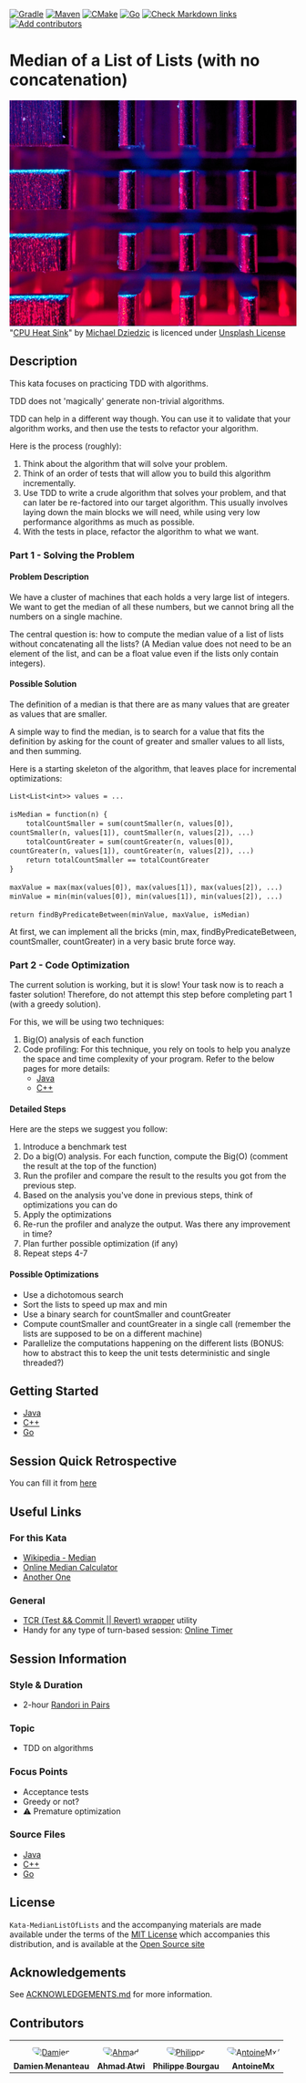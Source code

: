 [![Gradle](https://github.com/murex/Kata-MedianListOfLists/actions/workflows/gradle.yml/badge.svg)](https://github.com/murex/Kata-MedianListOfLists/actions/workflows/gradle.yml)
[![Maven](https://github.com/murex/Kata-MedianListOfLists/actions/workflows/maven.yml/badge.svg)](https://github.com/murex/Kata-MedianListOfLists/actions/workflows/maven.yml)
[![CMake](https://github.com/murex/Kata-MedianListOfLists/actions/workflows/cmake.yml/badge.svg)](https://github.com/murex/Kata-MedianListOfLists/actions/workflows/cmake.yml)
[![Go](https://github.com/murex/Kata-MedianListOfLists/actions/workflows/go.yml/badge.svg)](https://github.com/murex/Kata-MedianListOfLists/actions/workflows/go.yml)
[![Check Markdown links](https://github.com/murex/Kata-MedianListOfLists/actions/workflows/markdown-link-check.yml/badge.svg)](https://github.com/murex/Kata-MedianListOfLists/actions/workflows/markdown-link-check.yml)
[![Add contributors](https://github.com/murex/Kata-MedianListOfLists/actions/workflows/contributors.yml/badge.svg)](https://github.com/murex/Kata-MedianListOfLists/actions/workflows/contributors.yml)

# Median of a List of Lists (with no concatenation)

![Kata Image](images/CPU.jpg) <br>
"[CPU Heat Sink](https://unsplash.com/photos/nLFqr9Mr9H8)" by [Michael Dziedzic](https://unsplash.com/@lazycreekimages) is licenced under [Unsplash License](https://unsplash.com/license)

## Description

This kata focuses on practicing TDD with algorithms. 

TDD does not 'magically' generate non-trivial algorithms.

TDD can help in a different way though. You can use it to validate that your algorithm works, and then use the tests to refactor your algorithm. 

Here is the process (roughly):

1. Think about the algorithm that will solve your problem.
2. Think of an order of tests that will allow you to build this algorithm incrementally.
3. Use TDD to write a crude algorithm that solves your problem, and that can later be re-factored into our target algorithm.
   This usually involves laying down the main blocks we will need,
   while using very low performance algorithms as much as possible.
4. With the tests in place, refactor the algorithm to what we want.

### Part 1 - Solving the Problem 

#### Problem Description 

We have a cluster of machines that each holds a very large list of integers.
We want to get the median of all these numbers, but we cannot bring all the numbers on a single machine.

The central question is: how to compute the median value of a list of lists without concatenating all the lists?
(A Median value does not need to be an element of the list, and can be a float value even if the lists only contain integers).

#### Possible Solution

The definition of a median is that there are as many values that are greater as values that are smaller.

A simple way to find the median, is to search for a value that fits the definition by asking for the count
of greater and smaller values to all lists, and then summing.

Here is a starting skeleton of the algorithm, that leaves place for incremental optimizations:

    List<List<int>> values = ...

    isMedian = function(n) {
        totalCountSmaller = sum(countSmaller(n, values[0]), countSmaller(n, values[1]), countSmaller(n, values[2]), ...)
        totalCountGreater = sum(countGreater(n, values[0]), countGreater(n, values[1]), countGreater(n, values[2]), ...)
        return totalCountSmaller == totalCountGreater
    }

    maxValue = max(max(values[0]), max(values[1]), max(values[2]), ...)
    minValue = min(min(values[0]), min(values[1]), min(values[2]), ...)

    return findByPredicateBetween(minValue, maxValue, isMedian)

At first, we can implement all the bricks (min, max, findByPredicateBetween, countSmaller, countGreater)
in a very basic brute force way.

### Part 2 - Code Optimization

The current solution is working, but it is slow! 
Your task now is to reach a faster solution! Therefore, do not attempt this step before completing part 1 (with a greedy solution).

For this, we will be using two techniques:   
1. Big(O) analysis of each function 
2. Code profiling: For this technique, you rely on tools to help you analyze the space and time complexity of your program. 
Refer to the below pages for more details:  
   - [Java](java/PROFILING.md)
   - [C++](cpp/PROFILING.md)


#### Detailed Steps 

Here are the steps we suggest you follow:
1. Introduce a benchmark test
2. Do a big(O) analysis. For each function, compute the Big(O) (comment the result at the top of the function)
3. Run the profiler and compare the result to the results you got from the previous step.
4. Based on the analysis you've done in previous steps, think of optimizations you can do 
5. Apply the optimizations 
6. Re-run the profiler and analyze the output. Was there any improvement in time? 
7. Plan further possible optimization (if any)
8. Repeat steps 4-7 

#### Possible Optimizations

- Use a dichotomous search
- Sort the lists to speed up max and min
- Use a binary search for countSmaller and countGreater
- Compute countSmaller and countGreater in a single call (remember the lists are supposed to be on a different machine)
- Parallelize the computations happening on the different lists (BONUS: how to abstract this to keep the unit tests deterministic and single threaded?)

## Getting Started

- [Java](java/GETTING_STARTED.md)
- [C++](cpp/GETTING_STARTED.md)
- [Go](go/GETTING_STARTED.md)

## Session Quick Retrospective

You can fill it from [here](QuickRetrospective.md)

## Useful Links

### For this Kata

- [Wikipedia - Median](https://en.wikipedia.org/wiki/Median)
- [Online Median Calculator](https://www.easycalculation.com/statistics/median-calculator.php)
- [Another One](http://www.alcula.com/calculators/statistics/median/)

### General

- [TCR (Test && Commit || Revert) wrapper](tcr/TCR.md) utility
- Handy for any type of turn-based session: [Online Timer](https://agility.jahed.dev/)

## Session Information

### Style & Duration

- 2-hour [Randori in Pairs](doc/RandoriInPairs.md)

### Topic

- TDD on algorithms

### Focus Points

- Acceptance tests
- Greedy or not?
- ⚠ Premature optimization

### Source Files

- [Java](java)
- [C++](cpp)
- [Go](go)

## License

`Kata-MedianListOfLists` and the accompanying materials are made available
under the terms of the [MIT License](LICENSE.md) which accompanies this
distribution, and is available at the [Open Source site](https://opensource.org/licenses/MIT)

## Acknowledgements

See [ACKNOWLEDGEMENTS.md](ACKNOWLEDGEMENTS.md) for more information.

## Contributors

<table>
<tr>
    <td align="center" style="word-wrap: break-word; width: 150.0; height: 150.0">
        <a href=https://github.com/mengdaming>
            <img src=https://avatars.githubusercontent.com/u/1313765?v=4 width="100;"  style="border-radius:50%;align-items:center;justify-content:center;overflow:hidden;padding-top:10px" alt=Damien Menanteau/>
            <br />
            <sub style="font-size:14px"><b>Damien Menanteau</b></sub>
        </a>
    </td>
    <td align="center" style="word-wrap: break-word; width: 150.0; height: 150.0">
        <a href=https://github.com/aatwi>
            <img src=https://avatars.githubusercontent.com/u/11088496?v=4 width="100;"  style="border-radius:50%;align-items:center;justify-content:center;overflow:hidden;padding-top:10px" alt=Ahmad Atwi/>
            <br />
            <sub style="font-size:14px"><b>Ahmad Atwi</b></sub>
        </a>
    </td>
    <td align="center" style="word-wrap: break-word; width: 150.0; height: 150.0">
        <a href=https://github.com/philou>
            <img src=https://avatars.githubusercontent.com/u/23983?v=4 width="100;"  style="border-radius:50%;align-items:center;justify-content:center;overflow:hidden;padding-top:10px" alt=Philippe Bourgau/>
            <br />
            <sub style="font-size:14px"><b>Philippe Bourgau</b></sub>
        </a>
    </td>
    <td align="center" style="word-wrap: break-word; width: 150.0; height: 150.0">
        <a href=https://github.com/AntoineMx>
            <img src=https://avatars.githubusercontent.com/u/77109701?v=4 width="100;"  style="border-radius:50%;align-items:center;justify-content:center;overflow:hidden;padding-top:10px" alt=AntoineMx/>
            <br />
            <sub style="font-size:14px"><b>AntoineMx</b></sub>
        </a>
    </td>
</tr>
</table>

